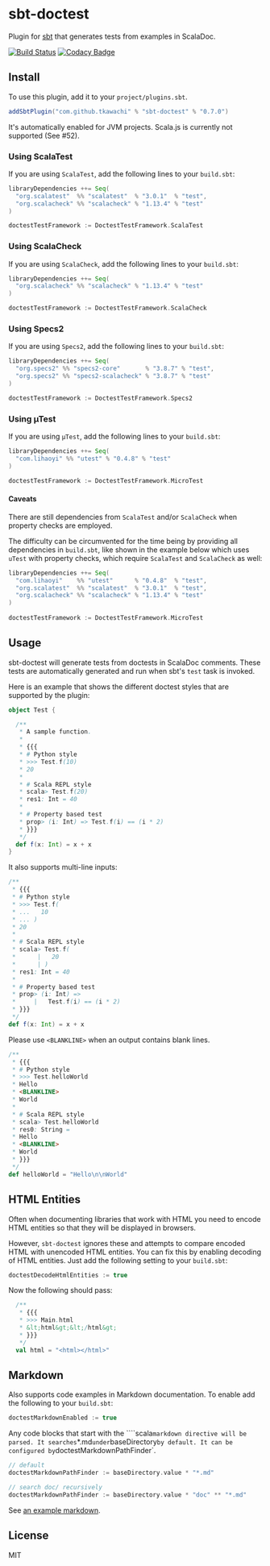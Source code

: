 # sbt-doctest

Plugin for [sbt](http://www.scala-sbt.org) that generates tests from examples
in ScalaDoc.

[![Build Status](https://travis-ci.org/tkawachi/sbt-doctest.svg?branch=master)](https://travis-ci.org/tkawachi/sbt-doctest)
[![Codacy Badge](https://www.codacy.com/project/badge/69a7c0f566464cc38032d10d3b9dab6c)](https://www.codacy.com/app/tkawachi/sbt-doctest)

## Install

To use this plugin, add it to your `project/plugins.sbt`.

```scala
addSbtPlugin("com.github.tkawachi" % "sbt-doctest" % "0.7.0")
```

It's automatically enabled for JVM projects.
Scala.js is currently not supported (See #52).

### Using ScalaTest

If you are using ``ScalaTest``, add the following lines to your ``build.sbt``:

```scala
libraryDependencies ++= Seq(
  "org.scalatest"  %% "scalatest"  % "3.0.1"  % "test",
  "org.scalacheck" %% "scalacheck" % "1.13.4" % "test"
)

doctestTestFramework := DoctestTestFramework.ScalaTest
```

### Using ScalaCheck

If you are using ``ScalaCheck``, add the following lines to your ``build.sbt``:

```scala
libraryDependencies ++= Seq(
  "org.scalacheck" %% "scalacheck" % "1.13.4" % "test"
)

doctestTestFramework := DoctestTestFramework.ScalaCheck
```

### Using Specs2

If you are using ``Specs2``, add the following lines to your ``build.sbt``:

```scala
libraryDependencies ++= Seq(
  "org.specs2" %% "specs2-core"       % "3.8.7" % "test",
  "org.specs2" %% "specs2-scalacheck" % "3.8.7" % "test"
)

doctestTestFramework := DoctestTestFramework.Specs2
```

### Using µTest

If you are using ``µTest``, add the following lines to your ``build.sbt``:
```scala
libraryDependencies ++= Seq(
  "com.lihaoyi" %% "utest" % "0.4.8" % "test"
)

doctestTestFramework := DoctestTestFramework.MicroTest
```

#### Caveats

There are still dependencies from ``ScalaTest`` and/or ``ScalaCheck`` when property checks are employed.

The difficulty can be circumvented for the time being by providing all dependencies in ``build.sbt``, like
shown in the example below which uses ``uTest`` with property checks, which require ``ScalaTest`` and ``ScalaCheck`` as well:

```scala
libraryDependencies ++= Seq(
  "com.lihaoyi"    %% "utest"      % "0.4.8"  % "test",
  "org.scalatest"  %% "scalatest"  % "3.0.1"  % "test",
  "org.scalacheck" %% "scalacheck" % "1.13.4" % "test"
)
      
doctestTestFramework := DoctestTestFramework.MicroTest
```

## Usage

sbt-doctest will generate tests from
doctests in ScalaDoc comments. These tests are automatically generated and
run when sbt's `test` task is invoked.

Here is an example that shows the different doctest styles that are supported
by the plugin:

```scala
object Test {

  /**
   * A sample function.
   *
   * {{{
   * # Python style
   * >>> Test.f(10)
   * 20
   *
   * # Scala REPL style
   * scala> Test.f(20)
   * res1: Int = 40
   *
   * # Property based test
   * prop> (i: Int) => Test.f(i) == (i * 2)
   * }}}
   */
  def f(x: Int) = x + x
}
```

It also supports multi-line inputs:

```scala
/**
 * {{{
 * # Python style
 * >>> Test.f(
 * ...   10
 * ... )
 * 20
 *
 * # Scala REPL style
 * scala> Test.f(
 *      |   20
 *      | )
 * res1: Int = 40
 *
 * # Property based test
 * prop> (i: Int) =>
 *     |   Test.f(i) == (i * 2)
 * }}}
 */
def f(x: Int) = x + x
```

Please use `<BLANKLINE>` when an output contains blank lines.

```scala
/**
 * {{{
 * # Python style
 * >>> Test.helloWorld
 * Hello
 * <BLANKLINE>
 * World
 *
 * # Scala REPL style
 * scala> Test.helloWorld
 * res0: String =
 * Hello
 * <BLANKLINE>
 * World
 * }}}
 */
def helloWorld = "Hello\n\nWorld"
```
## HTML Entities

Often when documenting libraries that work with HTML you need to encode HTML entities so that they will be displayed in browsers.

However, `sbt-doctest` ignores these and attempts to compare encoded HTML with unencoded HTML entities. You can fix this by enabling decoding of HTML entities. Just add the following setting to your `build.sbt`:

```scala
doctestDecodeHtmlEntities := true
```

Now the following should pass:

```scala
  /**
   * {{{
   * >>> Main.html
   * &lt;html&gt;&lt;/html&gt;
   * }}}
   */
  val html = "<html></html>"
```

## Markdown

Also supports code examples in Markdown documentation. To enable add the following to your `build.sbt`:

```scala
doctestMarkdownEnabled := true
```

Any code blocks that start with the ````scala` markdown directive will be parsed.
It searches `*.md` under `baseDirectory` by default. It can be configured by
`doctestMarkdownPathFinder`.

```scala
// default
doctestMarkdownPathFinder := baseDirectory.value * "*.md"

// search doc/ recursively
doctestMarkdownPathFinder := baseDirectory.value * "doc" ** "*.md" 
```

See [an example markdown](https://github.com/tkawachi/sbt-doctest/blob/master/src/test/resources/ScalaText.md).

## License

MIT
